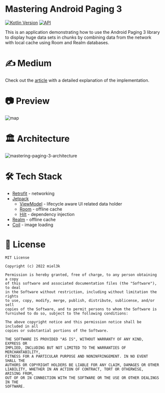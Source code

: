 # Mastering Android Paging 3

[![Kotlin Version](https://img.shields.io/badge/Kotlin-1.7.x-blue.svg)](https://kotlinlang.org)
[![API](https://img.shields.io/badge/API-21%2B-brightgreen.svg?style=flat)](https://android-arsenal.com/api?level=21)

This is an application demonstrating how to use the Android Paging 3 library to display huge data sets in chunks by combining data from the network with local cache using Room and Realm databases.

# ✍️ Medium
Check out the [article](https://medium.com/p/dea6435b6183) with a detailed explanation of the implementation.

# 📷 Preview
![map](https://user-images.githubusercontent.com/26262185/194933048-0de3bfc0-5f02-41e3-9be8-addf3b362646.gif)

# 🏛️ Architecture
![mastering-paging-3-architecture](https://user-images.githubusercontent.com/26262185/194933282-8b91d7c0-6475-4224-bf21-38a4d036f122.png)

# 🛠 Tech Stack
- [Retrofit](https://square.github.io/retrofit/) - networking
- [Jetpack](https://developer.android.com/jetpack)
  - [ViewModel](https://developer.android.com/topic/libraries/architecture/viewmodel) - lifecycle aware UI related data holder
  - [Room](https://developer.android.com/jetpack/androidx/releases/room) - offline cache
  - [Hilt](https://dagger.dev/hilt/) - dependency injection
- [Realm](https://github.com/realm/realm-java) - offline cache
- [Coil](https://github.com/coil-kt/coil) - image loading

# 📃 License

```
MIT License

Copyright (c) 2022 miel3k

Permission is hereby granted, free of charge, to any person obtaining a copy
of this software and associated documentation files (the "Software"), to deal
in the Software without restriction, including without limitation the rights
to use, copy, modify, merge, publish, distribute, sublicense, and/or sell
copies of the Software, and to permit persons to whom the Software is
furnished to do so, subject to the following conditions:

The above copyright notice and this permission notice shall be included in all
copies or substantial portions of the Software.

THE SOFTWARE IS PROVIDED "AS IS", WITHOUT WARRANTY OF ANY KIND, EXPRESS OR
IMPLIED, INCLUDING BUT NOT LIMITED TO THE WARRANTIES OF MERCHANTABILITY,
FITNESS FOR A PARTICULAR PURPOSE AND NONINFRINGEMENT. IN NO EVENT SHALL THE
AUTHORS OR COPYRIGHT HOLDERS BE LIABLE FOR ANY CLAIM, DAMAGES OR OTHER
LIABILITY, WHETHER IN AN ACTION OF CONTRACT, TORT OR OTHERWISE, ARISING FROM,
OUT OF OR IN CONNECTION WITH THE SOFTWARE OR THE USE OR OTHER DEALINGS IN THE
SOFTWARE.
```
